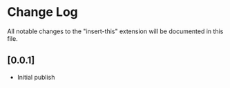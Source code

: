# Change Log

All notable changes to the "insert-this" extension will be documented in this file.

## [0.0.1]

- Initial publish